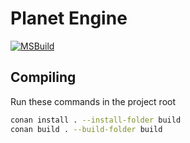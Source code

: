 # Planet Engine
[![MSBuild](https://github.com/Nick-Pearson/PlanetEngine/actions/workflows/build.yml/badge.svg)](https://github.com/Nick-Pearson/PlanetEngine/actions/workflows/build.yml)
## Compiling

Run these commands in the project root
```bash
conan install . --install-folder build
conan build . --build-folder build
```